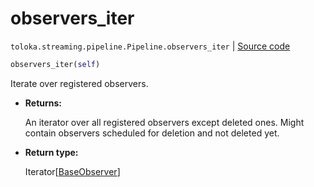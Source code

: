 # observers_iter
`toloka.streaming.pipeline.Pipeline.observers_iter` | [Source code](https://github.com/Toloka/toloka-kit/blob/v0.1.24/src/streaming/pipeline.py#L193)

```python
observers_iter(self)
```

Iterate over registered observers.


* **Returns:**

  An iterator over all registered observers except deleted ones.
Might contain observers scheduled for deletion and not deleted yet.

* **Return type:**

  Iterator\[[BaseObserver](toloka.streaming.observer.BaseObserver.md)\]

